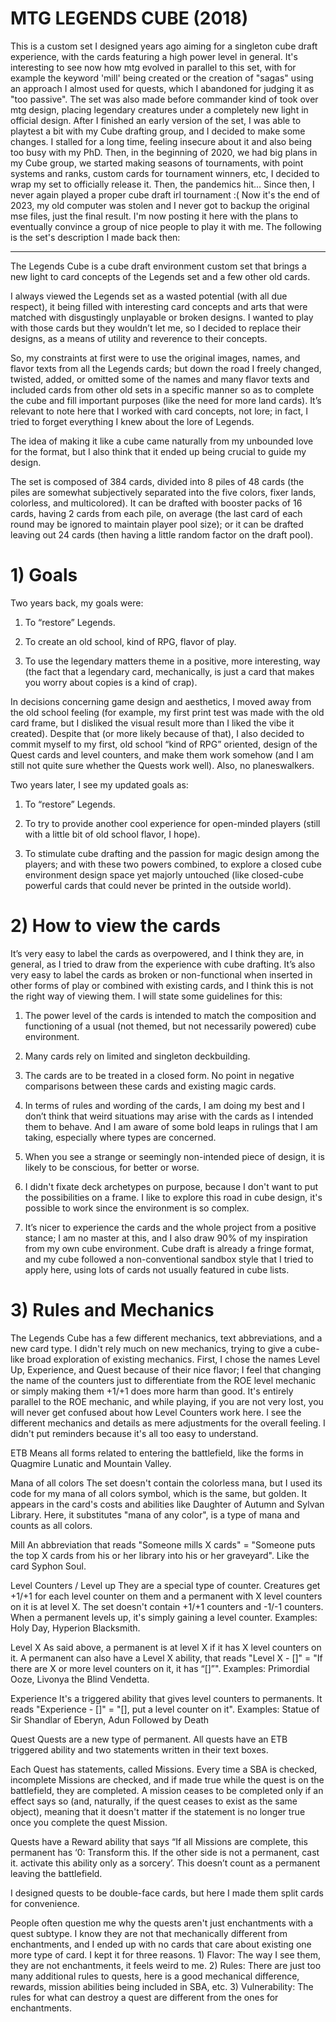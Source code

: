 # MTG LEGENDS CUBE (2018)

This is a custom set I designed years ago aiming for a singleton cube draft experience, with the cards featuring a high power level in general. It's interesting to see now how mtg evolved in parallel to this set, with for example the keyword 'mill' being created or the creation of "sagas" using an approach I almost used for quests, which I abandoned for judging it as "too passive". The set was also made before commander kind of took over mtg design, placing legendary creatures under a completely new light in official design. After I finished an early version of the set, I was able to playtest a bit with my Cube drafting group, and I decided to make some changes. I stalled for a long time, feeling insecure about it and also being too busy with my PhD. Then, in the beginning of 2020, we had big plans in my Cube group, we started making seasons of tournaments, with point systems and ranks, custom cards for tournament winners, etc, I decided to wrap my set to officially release it. Then, the pandemics hit... Since then, I never again played a proper cube draft irl tournament :( Now it's the end of 2023, my old computer was stolen and I never got to backup the original mse files, just the final result. I'm now posting it here with the plans to eventually convince a group of nice people to play it with me. The following is the set's description I made back then:

--------------------------------------------------------------------------------------------------------------------------------------------

The Legends Cube is a cube draft environment custom set that brings a new light to card concepts of the Legends set and a few other old cards.

I always viewed the Legends set as a wasted potential (with all due respect), it being filled with interesting card concepts and arts that were matched with disgustingly unplayable or broken designs. I wanted to play with those cards but they wouldn’t let me, so I decided to replace their designs, as a means of utility and reverence to their concepts.

So, my constraints at first were to use the original images, names, and flavor texts from all the Legends cards; but down the road I freely changed, twisted, added, or omitted some of the names and many flavor texts and included cards from other old sets in a specific manner so as to complete the cube and fill important purposes (like the need for more land cards). It’s relevant to note here that I worked with card concepts, not lore; in fact, I tried to forget everything I knew about the lore of Legends.

The idea of making it like a cube came naturally from my unbounded love for the format, but I also think that it ended up being crucial to guide my design.

The set is composed of 384 cards, divided into 8 piles of 48 cards (the piles are somewhat subjectively separated into the five colors, fixer lands, colorless, and multicolored). It can be drafted with booster packs of 16 cards, having 2 cards from each pile, on average (the last card of each round may be ignored to maintain player pool size); or it can be drafted leaving out 24 cards (then having a little random factor on the draft pool).

# 1) Goals

Two years back, my goals were:

1) To “restore” Legends.

2) To create an old school, kind of RPG, flavor of play.

3) To use the legendary matters theme in a positive, more interesting, way (the fact that a legendary card, mechanically, is just a card that makes you worry about copies is a kind of crap).

In decisions concerning game design and aesthetics, I moved away from the old school feeling (for example, my first print test was made with the old card frame, but I disliked the visual result more than I liked the vibe it created). Despite that (or more likely because of that), I also decided to commit myself to my first, old school “kind of RPG” oriented, design of the Quest cards and level counters, and make them work somehow (and I am still not quite sure whether the Quests work well). Also, no planeswalkers.

Two years later, I see my updated goals as:

1) To “restore” Legends.

2) To try to provide another cool experience for open-minded players (still with a little bit of old school flavor, I hope).

3) To stimulate cube drafting and the passion for magic design among the players; and with these two powers combined, to explore a closed cube environment design space yet majorly untouched (like closed-cube powerful cards that could never be printed in the outside world).

# 2) How to view the cards

It’s very easy to label the cards as overpowered, and I think they are, in general, as I tried to draw from the experience with cube drafting. It’s also very easy to label the cards as broken or non-functional when inserted in other forms of play or combined with existing cards, and I think this is not the right way of viewing them. I will state some guidelines for this:

1) The power level of the cards is intended to match the composition and functioning of a usual (not themed, but not necessarily powered) cube environment.

2) Many cards rely on limited and singleton deckbuilding.

3) The cards are to be treated in a closed form. No point in negative comparisons between these cards and existing magic cards.

4) In terms of rules and wording of the cards, I am doing my best and I don’t think that weird situations may arise with the cards as I intended them to behave. And I am aware of some bold leaps in rulings that I am taking, especially where types are concerned.

5) When you see a strange or seemingly non-intended piece of design, it is likely to be conscious, for better or worse.

6) I didn't fixate deck archetypes on purpose, because I don't want to put the possibilities on a frame. I like to explore this road in cube design, it's possible to work since the environment is so complex.

7) It’s nicer to experience the cards and the whole project from a positive stance; I am no master at this, and I also draw 90% of my inspiration from my own cube environment. Cube draft is already a fringe format, and my cube followed a non-conventional sandbox style that I tried to apply here, using lots of cards not usually featured in cube lists.

# 3) Rules and Mechanics

The Legends Cube has a few different mechanics, text abbreviations, and a new card type. I didn't rely much on new mechanics, trying to give a cube-like broad exploration of existing mechanics. First, I chose the names Level Up, Experience, and Quest because of their nice flavor; I feel that changing the name of the counters just to differentiate from the ROE level mechanic or simply making them +1/+1 does more harm than good. It's entirely parallel to the ROE mechanic, and while playing, if you are not very lost, you will never get confused about how Level Counters work here. I see the different mechanics and details as mere adjustments for the overall feeling. I didn't put reminders because it's all too easy to understand.

ETB
Means all forms related to entering the battlefield, like the forms in Quagmire Lunatic and Mountain Valley.

Mana of all colors
The set doesn't contain the colorless mana, but I used its code for my mana of all colors symbol, which is the same, but golden. It appears in the card's costs and abilities like Daughter of Autumn and Sylvan Library. Here, it substitutes "mana of any color", is a type of mana and counts as all colors.

Mill
An abbreviation that reads "Someone mills X cards" = "Someone puts the top X cards from his or her library into his or her graveyard". Like the card Syphon Soul.

Level Counters / Level up
They are a special type of counter. Creatures get +1/+1 for each level counter on them and a permanent with X level counters on it is at level X. The set doesn't contain +1/+1 counters and -1/-1 counters. When a permanent levels up, it's simply gaining a level counter. Examples: Holy Day, Hyperion Blacksmith.

Level X
As said above, a permanent is at level X if it has X level counters on it. A permanent can also have a Level X ability, that reads "Level X - []" = "If there are X or more level counters on it, it has “[]”". Examples: Primordial Ooze, Livonya the Blind Vendetta.

Experience
It's a triggered ability that gives level counters to permanents. It reads "Experience - []" = "[], put a level counter on it". Examples: Statue of Sir Shandlar of Eberyn, Adun Followed by Death

Quest
Quests are a new type of permanent. All quests have an ETB triggered ability and two statements written in their text boxes.

Each Quest has statements, called Missions. Every time a SBA is checked, incomplete Missions are checked, and if made true while the quest is on the battlefield, they are completed. A mission ceases to be completed only if an effect says so (and, naturally, if the quest ceases to exist as the same object), meaning that it doesn't matter if the statement is no longer true once you complete the quest Mission.

Quests have a Reward ability that says “If all Missions are complete, this permanent has ‘0: Transform this. If the other side is not a permanent, cast it. activate this ability only as a sorcery’. This doesn’t count as a permanent leaving the battlefield.

I designed quests to be double-face cards, but here I made them split cards for convenience.

People often question me why the quests aren't just enchantments with a quest subtype. I know they are not that mechanically different from enchantments, and I ended up with no cards that care about existing one more type of card. I kept it for three reasons. 1) Flavor: The way I see them, they are not enchantments, it feels weird to me. 2) Rules: There are just too many additional rules to quests, here is a good mechanical difference, rewards, mission abilities being included in SBA, etc. 3) Vulnerability: The rules for what can destroy a quest are different from the ones for enchantments.
